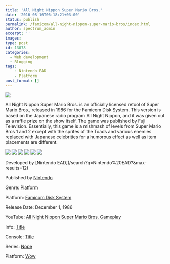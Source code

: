 ```yaml
---
title: 'All Night Nippon Super Mario Bros.'
date: '2016-08-16T06:18:21+03:00'
status: publish
permalink: /famicom/all-night-nippon-super-mario-bros/index.html
author: spectrum_admin
excerpt: ''
images: 
type: post
id: 13078
categories:
  - Web development
  - Blogging
tags:
    - Nintendo EAD
    - Platform
post_format: []
---
```

![](https://images.launchbox-app.com/133dd9d0-2e30-476a-835e-6bbc915b02e4.jpg)

<div id="game-description" class="tabcontent">
All Night Nippon Super Mario Bros. is an officially licensed retool of Super Mario Bros., released in 1986 for the Famicom Disk System. This version is based on the Japanese radio program All Night Nippon, and it was given out as a raffle prize on the show itself. The game was published by Fuji Television. Essentially, this game is a mishmash of levels from Super Mario Bros 1 and 2 except with the sprites of the Toads and various enemies replaced with Japanese celebrities for a humorous effect as well as item placements are different.
</div>

<div id="game-media" class="tabcontent">

![](https://images.launchbox-app.com/d5bb49cc-f739-4ff0-b3e0-fe2da3a3e693.png) 
![](https://images.launchbox-app.com/071f7d9b-4719-4e09-93f9-e84c82732bd3.jpg)
![](https://images.launchbox-app.com/30873e2e-7b41-45aa-92a5-2e6fbe2fe618.jpg) 
![](https://images.launchbox-app.com/83411588-bf9a-4a5f-b95e-233f7bdf8482.png)
![](https://images.launchbox-app.com/b01af08e-c05e-4ab9-b610-d67b2db2a096.png)
![](https://images.launchbox-app.com/4e24ee90-383e-4386-ba09-fd90cc25a590.png)
    
</div>

<div id="game-info" class="tabcontent">
Developed by [Nintendo EAD](/search?q=Nintendo%20EAD?&max-results=12)  
  
Published by [Nintendo](/search?q=Nintendo?&max-results=12)  
  
Genre: [Platform](/search?q=Platform?&max-results=12)  
  
Platform: [Famicom Disk System](/search/label/%40famicom?&amp;max-results=12)  
  
Release Date: December 1, 1986
  
YouTube: [All Night Nippon Super Mario Bros. Gameplay](https://www.youtube.com/watch?v=ROCNQViaWXU)
  
Info: <a href="/famicom/big-challenge-gun-fighter/">Title</a>
  
Console: <a href="/famicom/">Title</a>
  
Series: <a href="https://yuushaexa.github.io/categories/blogging/">Nope</a>
  
Platform: <a href="/categories/blogging/">Wow</a>
  
</div>
